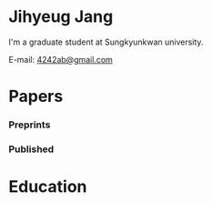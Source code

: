 # Jihyeug Jang
I'm a graduate student at Sungkyunkwan university.

E-mail: 4242ab@gmail.com

# Papers
### Preprints

### Published

# Education

